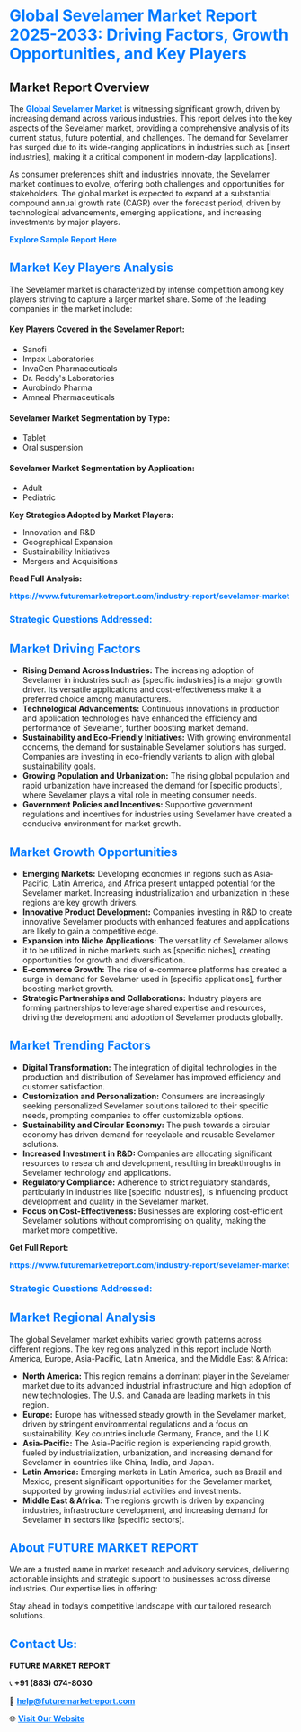 <h1 style="color: #007BFF;">Global Sevelamer Market Report 2025-2033: Driving Factors, Growth Opportunities, and Key Players</h1>

<section id="overview">
<h2>Market Report Overview</h2>
<p>The <a href="https://www.futuremarketreport.com/industry-report/sevelamer-market" style="color: #007BFF; text-decoration: none;"><strong>Global Sevelamer Market</strong></a> is witnessing significant growth, driven by increasing demand across various industries. This report delves into the key aspects of the Sevelamer market, providing a comprehensive analysis of its current status, future potential, and challenges. The demand for Sevelamer has surged due to its wide-ranging applications in industries such as [insert industries], making it a critical component in modern-day [applications].</p>
<p>As consumer preferences shift and industries innovate, the Sevelamer market continues to evolve, offering both challenges and opportunities for stakeholders. The global market is expected to expand at a substantial compound annual growth rate (CAGR) over the forecast period, driven by technological advancements, emerging applications, and increasing investments by major players.</p>
</section>

<section id="overview">
<p><a href="https://www.futuremarketreport.com/request-sample/reportId=92554" style="color: #007BFF; text-decoration: none;"><strong>Explore Sample Report Here</strong></a></p>
</section>

<section id="key-players">
<h2 style="color: #007BFF;">Market Key Players Analysis</h2>
<p>The Sevelamer market is characterized by intense competition among key players striving to capture a larger market share. Some of the leading companies in the market include:</p>
<h4>Key Players Covered in the Sevelamer Report:</h4>
<ul><li>Sanofi</li><li>Impax Laboratories</li><li>InvaGen Pharmaceuticals</li><li>Dr. Reddy&#039;s Laboratories</li><li>Aurobindo Pharma</li><li>Amneal Pharmaceuticals</li></ul>
<h4>Sevelamer Market Segmentation by Type:</h4>
<ul><li>Tablet</li><li>Oral suspension</li></ul>

<h4>Sevelamer Market Segmentation by Application:</h4>
<ul><li>Adult</li><li>Pediatric</li></ul>
<p><strong>Key Strategies Adopted by Market Players:</strong></p>
<ul>
<li>Innovation and R&D</li>
<li>Geographical Expansion</li>
<li>Sustainability Initiatives</li>
<li>Mergers and Acquisitions</li>
</ul>
</section>

<section>
<p><strong>Read Full Analysis: </strong></p><a href="https://www.futuremarketreport.com/industry-report/sevelamer-market" style="color: #007BFF; text-decoration: none;"><strong>https://www.futuremarketreport.com/industry-report/sevelamer-market</strong></a>
<h3 style="color: #007BFF;">Strategic Questions Addressed:</h3>
</section>

<section id="driving-factors">
<h2 style="color: #007BFF;">Market Driving Factors</h2>
<ul>
<li><strong>Rising Demand Across Industries:</strong> The increasing adoption of Sevelamer in industries such as [specific industries] is a major growth driver. Its versatile applications and cost-effectiveness make it a preferred choice among manufacturers.</li>
<li><strong>Technological Advancements:</strong> Continuous innovations in production and application technologies have enhanced the efficiency and performance of Sevelamer, further boosting market demand.</li>
<li><strong>Sustainability and Eco-Friendly Initiatives:</strong> With growing environmental concerns, the demand for sustainable Sevelamer solutions has surged. Companies are investing in eco-friendly variants to align with global sustainability goals.</li>
<li><strong>Growing Population and Urbanization:</strong> The rising global population and rapid urbanization have increased the demand for [specific products], where Sevelamer plays a vital role in meeting consumer needs.</li>
<li><strong>Government Policies and Incentives:</strong> Supportive government regulations and incentives for industries using Sevelamer have created a conducive environment for market growth.</li>
</ul>
</section>

<section id="growth-opportunities">
<h2 style="color: #007BFF;">Market Growth Opportunities</h2>
<ul>
<li><strong>Emerging Markets:</strong> Developing economies in regions such as Asia-Pacific, Latin America, and Africa present untapped potential for the Sevelamer market. Increasing industrialization and urbanization in these regions are key growth drivers.</li>
<li><strong>Innovative Product Development:</strong> Companies investing in R&D to create innovative Sevelamer products with enhanced features and applications are likely to gain a competitive edge.</li>
<li><strong>Expansion into Niche Applications:</strong> The versatility of Sevelamer allows it to be utilized in niche markets such as [specific niches], creating opportunities for growth and diversification.</li>
<li><strong>E-commerce Growth:</strong> The rise of e-commerce platforms has created a surge in demand for Sevelamer used in [specific applications], further boosting market growth.</li>
<li><strong>Strategic Partnerships and Collaborations:</strong> Industry players are forming partnerships to leverage shared expertise and resources, driving the development and adoption of Sevelamer products globally.</li>
</ul>
</section>

<section id="trending-factors">
<h2 style="color: #007BFF;">Market Trending Factors</h2>
<ul>
<li><strong>Digital Transformation:</strong> The integration of digital technologies in the production and distribution of Sevelamer has improved efficiency and customer satisfaction.</li>
<li><strong>Customization and Personalization:</strong> Consumers are increasingly seeking personalized Sevelamer solutions tailored to their specific needs, prompting companies to offer customizable options.</li>
<li><strong>Sustainability and Circular Economy:</strong> The push towards a circular economy has driven demand for recyclable and reusable Sevelamer solutions.</li>
<li><strong>Increased Investment in R&D:</strong> Companies are allocating significant resources to research and development, resulting in breakthroughs in Sevelamer technology and applications.</li>
<li><strong>Regulatory Compliance:</strong> Adherence to strict regulatory standards, particularly in industries like [specific industries], is influencing product development and quality in the Sevelamer market.</li>
<li><strong>Focus on Cost-Effectiveness:</strong> Businesses are exploring cost-efficient Sevelamer solutions without compromising on quality, making the market more competitive.</li>
</ul>
</section>

<section>
<p><strong>Get Full Report: </strong></p><a href="https://www.futuremarketreport.com/industry-report/sevelamer-market" style="color: #007BFF; text-decoration: none;"><strong>https://www.futuremarketreport.com/industry-report/sevelamer-market</strong></a>
<h3 style="color: #007BFF;">Strategic Questions Addressed:</h3>
</section>


<section id="regional-analysis">
<h2 style="color: #007BFF;">Market Regional Analysis</h2>
<p>The global Sevelamer market exhibits varied growth patterns across different regions. The key regions analyzed in this report include North America, Europe, Asia-Pacific, Latin America, and the Middle East & Africa:</p>
<ul>
<li><strong>North America:</strong> This region remains a dominant player in the Sevelamer market due to its advanced industrial infrastructure and high adoption of new technologies. The U.S. and Canada are leading markets in this region.</li>
<li><strong>Europe:</strong> Europe has witnessed steady growth in the Sevelamer market, driven by stringent environmental regulations and a focus on sustainability. Key countries include Germany, France, and the U.K.</li>
<li><strong>Asia-Pacific:</strong> The Asia-Pacific region is experiencing rapid growth, fueled by industrialization, urbanization, and increasing demand for Sevelamer in countries like China, India, and Japan.</li>
<li><strong>Latin America:</strong> Emerging markets in Latin America, such as Brazil and Mexico, present significant opportunities for the Sevelamer market, supported by growing industrial activities and investments.</li>
<li><strong>Middle East & Africa:</strong> The region’s growth is driven by expanding industries, infrastructure development, and increasing demand for Sevelamer in sectors like [specific sectors].</li>
</ul>
</section>

<footer>
<h2 style="color: #007BFF;">About FUTURE MARKET REPORT</h2>
<p>We are a trusted name in market research and advisory services, delivering actionable insights and strategic support to businesses across diverse industries. Our expertise lies in offering:</p>

<p>Stay ahead in today’s competitive landscape with our tailored research solutions.</p>

<h2 style="color: #007BFF;">Contact Us:</h2>
<p><strong>FUTURE MARKET REPORT</strong></p>
<p>📞 <strong>+91 (883) 074-8030</strong></p>
<p>📧 <strong><a href="mailto:help@futuremarketreport.com" style="color: #007BFF;">help@futuremarketreport.com</a></strong></p>
<p>🌐 <strong><a href="https://www.futuremarketreport.com/" style="color: #007BFF;">Visit Our Website</a></strong></p>
</footer>